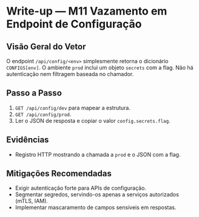 # Write-up — M11 Vazamento em Endpoint de Configuração

## Visão Geral do Vetor
O endpoint `/api/config/<env>` simplesmente retorna o dicionário `CONFIGS[env]`. O ambiente `prod` inclui um objeto `secrets` com a flag. Não há autenticação nem filtragem baseada no chamador.

## Passo a Passo
1. `GET /api/config/dev` para mapear a estrutura.
2. `GET /api/config/prod`.
3. Ler o JSON de resposta e copiar o valor `config.secrets.flag`.

## Evidências
- Registro HTTP mostrando a chamada a `prod` e o JSON com a flag.

## Mitigações Recomendadas
- Exigir autenticação forte para APIs de configuração.
- Segmentar segredos, servindo-os apenas a serviços autorizados (mTLS, IAM).
- Implementar mascaramento de campos sensíveis em respostas.
